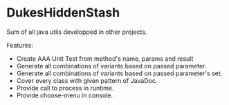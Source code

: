 # DukesHiddenStash
Sum of all java utils developped in other projects.

Features:
- Create AAA Unit Test from method's name, params and result
- Generate all combinations of variants based on passed parameter.
- Generate all combinations of variants based on passed parameter's set.
- Cover every class with given pattern of JavaDoc.
- Provide call to process in runtime.
- Provide choose-menu in console.